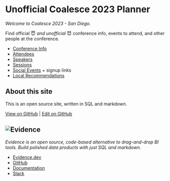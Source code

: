 # Unofficial Coalesce 2023 Planner

_Welcome to Coalesce 2023 - San Diego._

Find official 😇 _and unofficial_ 😈 conference info, events to attend, and other people at the conference.

- [Conference Info](conference-info)
- [Attendees](attendees)
- [Speakers](speakers)
- [Sessions](sessions)
- [Social Events](social-events) + signup links
- [Local Recommendations](local-recommendations)

## About this site

This is an open source site, written in SQL and markdown. 

[View on GitHub](https://github.com/evidence-dev/coalesce-2023) | [Edit on GitHub](https://github.com/evidence-dev/coalesce-2023/edit/main/pages/index.md)


## <img src="wordmark-gray-800.png" alt=Evidence class="h-10 my-2 inline"/> 

_Evidence is an open source, code-based alternative to drag-and-drop BI tools. Build polished data products with just SQL and markdown._

- [Evidence.dev](https://evidence.dev)
- [GitHub](https://github.com/evidence-dev/evidence)
- [Documentation](https://docs.evidence.dev)
- [Slack](https://slack.evidence.dev)
